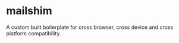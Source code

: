 mailshim
========

A custom built boilerplate for cross browser, cross device and cross platform compatibility.